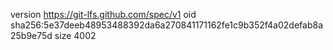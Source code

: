 version https://git-lfs.github.com/spec/v1
oid sha256:5e37deeb48953488392da6a270841171162fe1c9b352f4a02defab8a25b9e75d
size 4002
